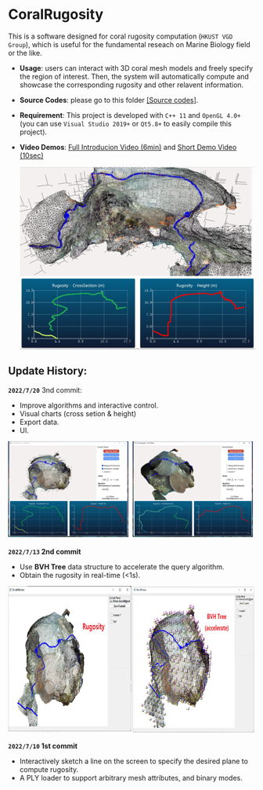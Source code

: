 # CoralRugosity
This is a software designed for coral rugosity computation (``HKUST VGD Group``), which is useful for the fundamental reseach on Marine Biology field or the like.


- **Usage**: users can interact with 3D coral mesh models and freely specify the region of interest. Then, the system will automatically compute and showcase the corresponding rugosity and other relavent information.

- **Source Codes**: please go to this folder [[Source codes]](https://github.com/RyuZhihao123/CoralRugosity/tree/main/CoralRugosity_Zhihao).

- **Requirement**: This project is developed with ``C++ 11`` and ``OpenGL 4.0+`` (you can use ``Visual Studio 2019+`` or ``Qt5.8+`` to easily compile this project).

- **Video Demos**: [Full Introducion Video (6min)](https://drive.google.com/file/d/1VCVGPRM6rvlVhphPzhBRmh937NgIrrGS/view?usp=sharing) and [Short Demo Video (10sec)](https://drive.google.com/file/d/1rLDS7xQg8qLJw_aDXdZU3kCRQt-JaWJl/view?usp=sharing)

  <div align=center><img width="600" src="https://github.com/RyuZhihao123/CoralRugosity/blob/main/project-coral.png"/></div>


## Update History:

**``2022/7/20``** 3nd commit: 

  - Improve algorithms and interactive control.
  - Visual charts (cross setion & height)
  - Export data.
  - UI.

  <div align=center><img width="800" src="https://github.com/RyuZhihao123/CoralRugosity/blob/main/7_21_0.png"/></div>

**``2022/7/13`` 2nd commit**

  - Use **BVH Tree** data structure to accelerate the query algorithm.
  - Obtain the rugosity in real-time (<1s).

<div align=center><img height="300" src="https://github.com/RyuZhihao123/CoralRugosity/blob/main/figures/7_13_0.png"/></div>


**``2022/7/10`` 1st commit**

  - Interactively sketch a line on the screen to specify the desired plane to compute rugosity.
  - A PLY loader to support arbitrary mesh attributes, and binary modes.
 
